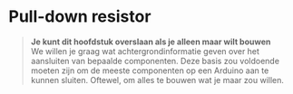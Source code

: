 # Pull-down resistor
> **Je kunt dit hoofdstuk overslaan als je alleen maar wilt bouwen**  
> We willen je graag wat achtergrondinformatie geven over het aansluiten van bepaalde componenten. Deze basis zou voldoende moeten zijn om de meeste componenten op een Arduino aan te kunnen sluiten. Oftewel, om alles te bouwen wat je maar zou willen.